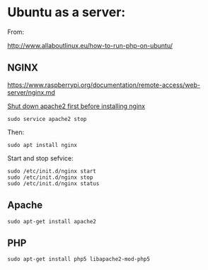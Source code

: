 # Ubuntu as a server:

From: 

<http://www.allaboutlinux.eu/how-to-run-php-on-ubuntu/>


## NGINX

https://www.raspberrypi.org/documentation/remote-access/web-server/nginx.md
    
[Shut down apache2 first before installing nginx](https://askubuntu.com/a/788367)

    sudo service apache2 stop
    
Then:

    sudo apt install nginx
    
Start and stop sefvice:

    sudo /etc/init.d/nginx start
    sudo /etc/init.d/nginx stop
    sudo /etc/init.d/nginx status

    
    

## Apache

    sudo apt-get install apache2

## PHP

    sudo apt-get install php5 libapache2-mod-php5

